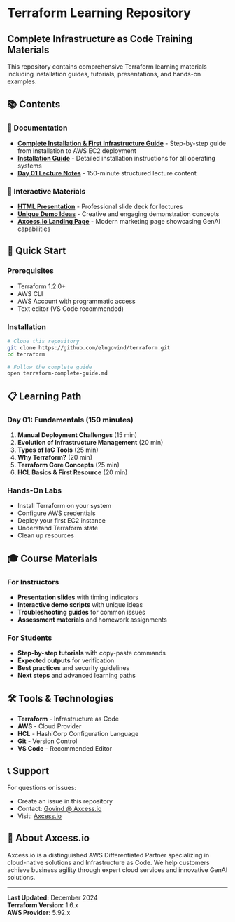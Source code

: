 # Terraform Learning Repository
## Complete Infrastructure as Code Training Materials

This repository contains comprehensive Terraform learning materials including installation guides, tutorials, presentations, and hands-on examples.

## 📚 Contents

### 📖 Documentation
- **[Complete Installation & First Infrastructure Guide](terraform-complete-guide.md)** - Step-by-step guide from installation to AWS EC2 deployment
- **[Installation Guide](terraform-installation-guide.md)** - Detailed installation instructions for all operating systems
- **[Day 01 Lecture Notes](terraform-day01-lecture.md)** - 150-minute structured lecture content

### 🎯 Interactive Materials
- **[HTML Presentation](terraform-presentation.html)** - Professional slide deck for lectures
- **[Unique Demo Ideas](terraform-unique-demos.md)** - Creative and engaging demonstration concepts
- **[Axcess.io Landing Page](index.html)** - Modern marketing page showcasing GenAI capabilities

## 🚀 Quick Start

### Prerequisites
- Terraform 1.2.0+
- AWS CLI
- AWS Account with programmatic access
- Text editor (VS Code recommended)

### Installation
```bash
# Clone this repository
git clone https://github.com/elngovind/terraform.git
cd terraform

# Follow the complete guide
open terraform-complete-guide.md
```

## 📋 Learning Path

### Day 01: Fundamentals (150 minutes)
1. **Manual Deployment Challenges** (15 min)
2. **Evolution of Infrastructure Management** (20 min)
3. **Types of IaC Tools** (25 min)
4. **Why Terraform?** (20 min)
5. **Terraform Core Concepts** (25 min)
6. **HCL Basics & First Resource** (20 min)

### Hands-On Labs
- Install Terraform on your system
- Configure AWS credentials
- Deploy your first EC2 instance
- Understand Terraform state
- Clean up resources

## 🎓 Course Materials

### For Instructors
- **Presentation slides** with timing indicators
- **Interactive demo scripts** with unique ideas
- **Troubleshooting guides** for common issues
- **Assessment materials** and homework assignments

### For Students
- **Step-by-step tutorials** with copy-paste commands
- **Expected outputs** for verification
- **Best practices** and security guidelines
- **Next steps** and advanced learning paths

## 🛠️ Tools & Technologies

- **Terraform** - Infrastructure as Code
- **AWS** - Cloud Provider
- **HCL** - HashiCorp Configuration Language
- **Git** - Version Control
- **VS Code** - Recommended Editor

## 📞 Support

For questions or issues:
- Create an issue in this repository
- Contact: [Govind @ Axcess.io](mailto:info@axcess.io)
- Visit: [Axcess.io](https://axcess.io)

## 🏢 About Axcess.io

Axcess.io is a distinguished AWS Differentiated Partner specializing in cloud-native solutions and Infrastructure as Code. We help customers achieve business agility through expert cloud services and innovative GenAI solutions.

---

**Last Updated:** December 2024  
**Terraform Version:** 1.6.x  
**AWS Provider:** 5.92.x